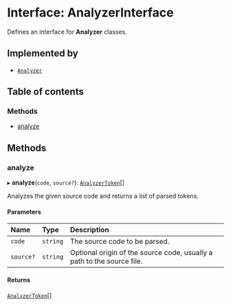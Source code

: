 # Interface: AnalyzerInterface

Defines an interface for **Analyzer** classes.

## Implemented by

- [`Analyzer`](../classes/Analyzer.md)

## Table of contents

### Methods

- [analyze](AnalyzerInterface.md#analyze)

## Methods

### analyze

▸ **analyze**(`code`, `source?`): [`AnalyzerToken`](../classes/AnalyzerToken.md)[]

Analyzes the given source code and returns a list of parsed tokens.

#### Parameters

| Name | Type | Description |
| :------ | :------ | :------ |
| `code` | `string` | The source code to be parsed. |
| `source?` | `string` | Optional origin of the source code, usually a path to the source file. |

#### Returns

[`AnalyzerToken`](../classes/AnalyzerToken.md)[]
